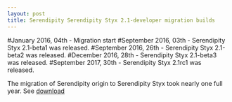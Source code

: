 ```yaml
---
layout: post
title: Serendipity Serendipity Styx 2.1-developer migration builds
---
```


#January 2016, 04th - Migration start
#September 2016, 03th - Serendipity Styx 2.1-beta1 was released.
#September 2016, 26th - Serendipity Styx 2.1-beta2 was released.
#December 2016, 28th - Serendipity Styx 2.1-beta3 was released.
#September 2017, 30th - Serendipity Styx 2.1rc1 was released.

The migration of Serendipity origin to Serendipity Styx took nearly one full year. See [download](https://github.com/ophian/styx/releases)
